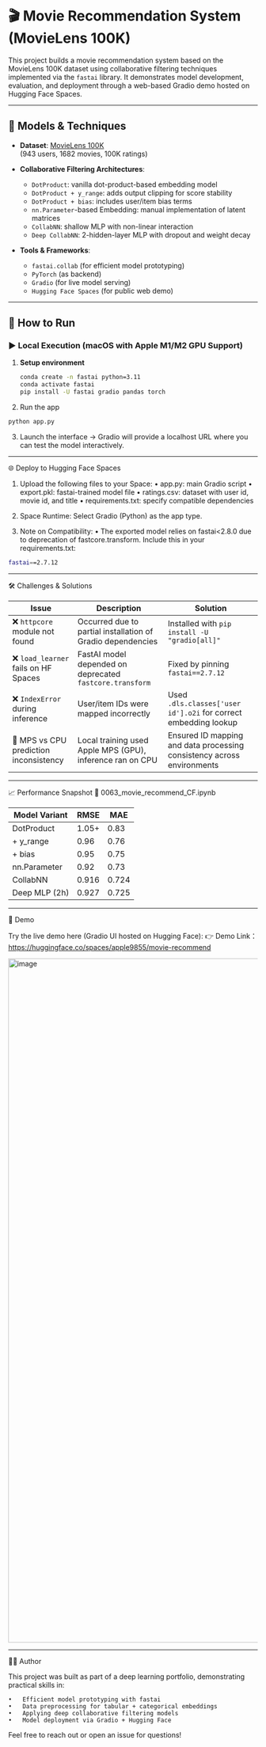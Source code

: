 # 🎬 Movie Recommendation System (MovieLens 100K)

This project builds a movie recommendation system based on the MovieLens 100K dataset using collaborative filtering techniques implemented via the `fastai` library. It demonstrates model development, evaluation, and deployment through a web-based Gradio demo hosted on Hugging Face Spaces.

---

## 🧠 Models & Techniques

- **Dataset**: [MovieLens 100K](https://grouplens.org/datasets/movielens/100k/)  
  (943 users, 1682 movies, 100K ratings)

- **Collaborative Filtering Architectures**:
  - `DotProduct`: vanilla dot-product-based embedding model
  - `DotProduct + y_range`: adds output clipping for score stability
  - `DotProduct + bias`: includes user/item bias terms
  - `nn.Parameter`-based Embedding: manual implementation of latent matrices
  - `CollabNN`: shallow MLP with non-linear interaction
  - `Deep CollabNN`: 2-hidden-layer MLP with dropout and weight decay

- **Tools & Frameworks**:
  - `fastai.collab` (for efficient model prototyping)
  - `PyTorch` (as backend)
  - `Gradio` (for live model serving)
  - `Hugging Face Spaces` (for public web demo)

---

## 🚀 How to Run

### ▶️ Local Execution (macOS with Apple M1/M2 GPU Support)

1. **Setup environment**
   ```bash
   conda create -n fastai python=3.11
   conda activate fastai
   pip install -U fastai gradio pandas torch

2.	Run the app
```bash
python app.py

```
3.	Launch the interface -> Gradio will provide a localhost URL where you can test the model interactively.

---

🌐 Deploy to Hugging Face Spaces
1.	Upload the following files to your Space:
	•	app.py: main Gradio script
	•	export.pkl: fastai-trained model file
	•	ratings.csv: dataset with user id, movie id, and title
	•	requirements.txt: specify compatible dependencies
	
 2.	Space Runtime:
Select Gradio (Python) as the app type.
	
 3.	Note on Compatibility:
	•	The exported model relies on fastai<2.8.0 due to deprecation of fastcore.transform.
Include this in your requirements.txt:
```bash
fastai==2.7.12
```

---

 🛠️ Challenges & Solutions

| Issue | Description | Solution |
|-------|-------------|----------|
| ❌ `httpcore` module not found | Occurred due to partial installation of Gradio dependencies | Installed with `pip install -U "gradio[all]"` |
| ❌ `load_learner` fails on HF Spaces | FastAI model depended on deprecated `fastcore.transform` | Fixed by pinning `fastai==2.7.12` |
| ❌ `IndexError` during inference | User/item IDs were mapped incorrectly | Used `.dls.classes['user id'].o2i` for correct embedding lookup |
| 🔁 MPS vs CPU prediction inconsistency | Local training used Apple MPS (GPU), inference ran on CPU | Ensured ID mapping and data processing consistency across environments |



---

📈 Performance Snapshot 📙 0063_movie_recommend_CF.ipynb

| Model Variant        | RMSE   | MAE   |
|----------------------|--------|-------|
| DotProduct           | 1.05+  | 0.83  |
| + y_range            | 0.96   | 0.76  |
| + bias               | 0.95   | 0.75  |
| nn.Parameter         | 0.92   | 0.73  |
| CollabNN             | 0.916  | 0.724 |
| Deep MLP (2h)        | 0.927  | 0.725 |

---

📎 Demo

Try the live demo here (Gradio UI hosted on Hugging Face):
👉 Demo Link：https://huggingface.co/spaces/apple9855/movie-recommend 

<img width="1383" alt="image" src="https://github.com/user-attachments/assets/c3edc8b9-ca16-4a4a-a452-1a273d1030e9" />

---

👩‍💻 Author

This project was built as part of a deep learning portfolio, demonstrating practical skills in:

	•	Efficient model prototyping with fastai
	•	Data preprocessing for tabular + categorical embeddings
	•	Applying deep collaborative filtering models
	•	Model deployment via Gradio + Hugging Face

Feel free to reach out or open an issue for questions!


